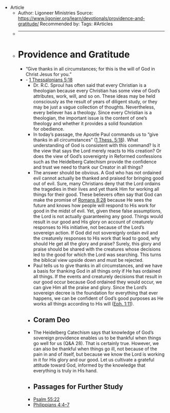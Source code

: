 - Article
    - Author: Ligoneer Ministries
Source: https://www.ligonier.org/learn/devotionals/providence-and-gratitude/
Recommended by:
Tags: #Articles
    - ___________________________
    - # Providence and Gratitude
        - “Give thanks in all circumstances; for this is the will of God in Christ Jesus for you.”
        - - [1 Thessalonians 5:18](http://biblia.com/bible/esv/1%20Thessalonians%205.18)
            - Dr. R.C. Sproul has often said that every Christian is a theologian because every Christian has some view of God’s attributes, work, will, and so on. These ideas may be held consciously as the result of years of diligent study, or they may be just a vague collection of thoughts. Nevertheless, every believer has a theology. Since every Christian is a theologian, the important issue is the content of one’s theology and whether it provides a solid foundation for obedience.
            - In today’s passage, the Apostle Paul commands us to “give thanks in all circumstances” ([1 Thess. 5:18](http://biblia.com/bible/esv/1%20Thess.%205.18)). What understanding of God is consistent with this command? Is it the view that says the Lord merely reacts to His creation? Or does the view of God’s sovereignty in Reformed confessions such as the Heidelberg Catechism provide the confidence and trust we need to thank our Creator in all things?
            - The answer should be obvious. A God who has not ordained evil cannot actually be thanked and praised for bringing good out of evil. Sure, many Christians deny that the Lord ordains the tragedies in their lives and yet thank Him for working all things for their good. These believers often say that God can make the promise of [Romans 8:28](http://biblia.com/bible/esv/Romans%208.28) because He sees the future and knows how people will respond to His work for good in the midst of evil. Yet, given these false assumptions, the Lord is not actually guaranteeing any good. Things would result in our good and His glory on account of creaturely responses to His initiative, not because of the Lord’s sovereign action. If God did not sovereignly ordain evil and the creaturely responses to His work that lead to good, why should He get all the glory and praise? Surely, this glory and praise should be shared with the creatures whose decisions led to the good for which the Lord was searching. This turns the biblical view upside down and must be rejected.
            - Paul tells us to give thanks in all circumstances, and we have a basis for thanking God in all things only if He has ordained all things. If the events and creaturely decisions that result in our good occur because God ordained they would occur, we can give Him all the praise and glory. Since the Lord’s sovereign decree is the foundation for everything that ever happens, we can be confident of God’s good purposes as He works all things according to His will ([Eph. 1:11](http://biblia.com/bible/esv/Eph.%201.11)).
            - ## Coram Deo
            - The Heidelberg Catechism says that knowledge of God’s sovereign providence enables us to be thankful when things go well for us (Q&A 28). That is certainly true. However, we can also be thankful when things go ill, not because of the pain in and of itself, but because we know the Lord is working in it for His glory and our good. Let us cultivate a grateful attitude toward God, informed by the knowledge that everything is truly in His hand.
            - ## Passages for Further Study
            - [Psalm 55:22](http://biblia.com/bible/esv/Psalm%2055.22)
            - [Philippians 4:4–7](http://biblia.com/bible/esv/Philippians%204.4%E2%80%937)

